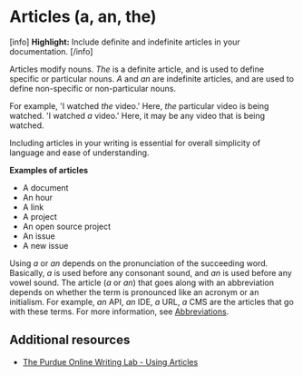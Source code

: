 # Articles (a, an, the)

[info] **Highlight:** Include definite and indefinite articles in your documentation. [/info]

Articles modify nouns. *The* is a definite article, and is used to define specific or particular nouns.
*A* and *an* are indefinite articles, and are used to define non-specific or non-particular nouns.

For example, 'I watched *the* video.' Here, *the* particular video is being watched.
'I watched *a* video.' Here, it may be any video that is being watched.

Including articles in your writing is essential for overall simplicity of language and ease of understanding.

**Examples of articles**  

- A document
- An hour
- A link
- A project
- An open source project
- An issue
- A new issue

Using *a* or *an* depends on the pronunciation of the succeeding word. Basically, *a* is used before any consonant sound, and *an* is used before any vowel sound.
The article (*a* or *an*) that goes along with an abbreviation depends on whether the term is pronounced like an acronym or an initialism. For example, *an* API, *an* IDE, *a* URL, *a* CMS are the articles that go with these terms. For more information, see [Abbreviations](https://make.wordpress.org/docs/style-guide/language-grammar/abbreviations/).

## Additional resources

- [The Purdue Online Writing Lab - Using Articles](https://owl.purdue.edu/owl/general_writing/grammar/using_articles.html)
